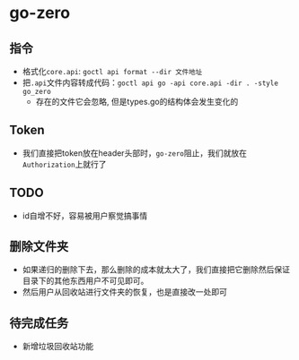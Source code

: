 # go-zero
## 指令
- 格式化`core.api`: `goctl api format --dir 文件地址`
- 把`.api`文件内容转成代码：`goctl api go -api core.api -dir . -style go_zero`
  - 存在的文件它会忽略, 但是types.go的结构体会发生变化的

## Token
- 我们直接把token放在header头部时，`go-zero`阻止，我们就放在`Authorization`上就行了


## TODO
- id自增不好，容易被用户察觉搞事情

## 删除文件夹
- 如果递归的删除下去，那么删除的成本就太大了，我们直接把它删除然后保证目录下的其他东西用户不可见即可。
- 然后用户从回收站进行文件夹的恢复，也是直接改一处即可

## 待完成任务
- 新增垃圾回收站功能